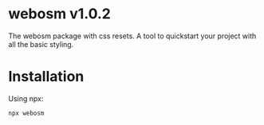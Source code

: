# webosm v1.0.2

The webosm package with css resets.
A tool to quickstart your project with all the basic styling.

# Installation

Using npx:

`npx webosm`

